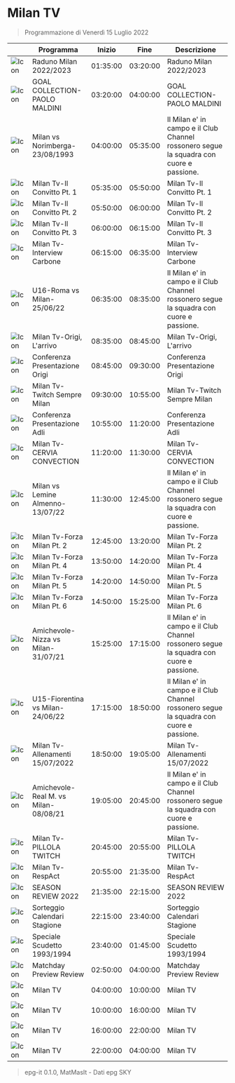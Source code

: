 # Milan TV
> Programmazione di Venerdì 15 Luglio 2022

||Programma|Inizio|Fine|Descrizione|
|---|---|---|---|---|
|![Icon](https://guidatv.sky.it/uuid/sportcalcio_cover_gc2KOQiZI.png)|Raduno Milan 2022/2023|01:35:00|03:20:00|Raduno Milan 2022/2023
|![Icon](https://guidatv.sky.it/uuid/sportcalcio_cover_gc2KOQiZI.png)|GOAL COLLECTION-PAOLO MALDINI|03:20:00|04:00:00|GOAL COLLECTION-PAOLO MALDINI
|![Icon](https://guidatv.sky.it/uuid/sportcalcio_cover_gc2KOQiZI.png)|Milan vs Norimberga-23/08/1993|04:00:00|05:35:00|Il Milan e&#039; in campo e il Club Channel rossonero segue la squadra con cuore e passione.
|![Icon](https://guidatv.sky.it/uuid/sportcalcio_cover_gc2KOQiZI.png)|Milan Tv-Il Convitto Pt. 1|05:35:00|05:50:00|Milan Tv-Il Convitto Pt. 1
|![Icon](https://guidatv.sky.it/uuid/sportcalcio_cover_gc2KOQiZI.png)|Milan Tv-Il Convitto Pt. 2|05:50:00|06:00:00|Milan Tv-Il Convitto Pt. 2
|![Icon](https://guidatv.sky.it/uuid/sportcalcio_cover_gc2KOQiZI.png)|Milan Tv-Il Convitto Pt. 3|06:00:00|06:15:00|Milan Tv-Il Convitto Pt. 3
|![Icon](https://guidatv.sky.it/uuid/sportcalcio_cover_gc2KOQiZI.png)|Milan Tv-Interview Carbone|06:15:00|06:35:00|Milan Tv-Interview Carbone
|![Icon](https://guidatv.sky.it/uuid/sportcalcio_cover_gc2KOQiZI.png)|U16-Roma vs Milan-25/06/22|06:35:00|08:35:00|Il Milan e&#039; in campo e il Club Channel rossonero segue la squadra con cuore e passione.
|![Icon](https://guidatv.sky.it/uuid/sportcalcio_cover_gc2KOQiZI.png)|Milan Tv-Origi, L&#039;arrivo|08:35:00|08:45:00|Milan Tv-Origi, L&#039;arrivo
|![Icon](https://guidatv.sky.it/uuid/sportcalcio_cover_gc2KOQiZI.png)|Conferenza Presentazione Origi|08:45:00|09:30:00|Conferenza Presentazione Origi
|![Icon](https://guidatv.sky.it/uuid/sportcalcio_cover_gc2KOQiZI.png)|Milan Tv-Twitch Sempre Milan|09:30:00|10:55:00|Milan Tv-Twitch Sempre Milan
|![Icon](https://guidatv.sky.it/uuid/sportcalcio_cover_gc2KOQiZI.png)|Conferenza Presentazione Adli|10:55:00|11:20:00|Conferenza Presentazione Adli
|![Icon](https://guidatv.sky.it/uuid/sportcalcio_cover_gc2KOQiZI.png)|Milan Tv-CERVIA CONVECTION|11:20:00|11:30:00|Milan Tv-CERVIA CONVECTION
|![Icon](https://guidatv.sky.it/uuid/sportcalcio_cover_gc2KOQiZI.png)|Milan vs Lemine Almenno-13/07/22|11:30:00|12:45:00|Il Milan e&#039; in campo e il Club Channel rossonero segue la squadra con cuore e passione.
|![Icon](https://guidatv.sky.it/uuid/sportcalcio_cover_gc2KOQiZI.png)|Milan Tv-Forza Milan Pt. 2|12:45:00|13:20:00|Milan Tv-Forza Milan Pt. 2
|![Icon](https://guidatv.sky.it/uuid/sportcalcio_cover_gc2KOQiZI.png)|Milan Tv-Forza Milan Pt. 4|13:50:00|14:20:00|Milan Tv-Forza Milan Pt. 4
|![Icon](https://guidatv.sky.it/uuid/sportcalcio_cover_gc2KOQiZI.png)|Milan Tv-Forza Milan Pt. 5|14:20:00|14:50:00|Milan Tv-Forza Milan Pt. 5
|![Icon](https://guidatv.sky.it/uuid/sportcalcio_cover_gc2KOQiZI.png)|Milan Tv-Forza Milan Pt. 6|14:50:00|15:25:00|Milan Tv-Forza Milan Pt. 6
|![Icon](https://guidatv.sky.it/uuid/sportcalcio_cover_gc2KOQiZI.png)|Amichevole-Nizza vs Milan-31/07/21|15:25:00|17:15:00|Il Milan e&#039; in campo e il Club Channel rossonero segue la squadra con cuore e passione.
|![Icon](https://guidatv.sky.it/uuid/sportcalcio_cover_gc2KOQiZI.png)|U15-Fiorentina vs Milan-24/06/22|17:15:00|18:50:00|Il Milan e&#039; in campo e il Club Channel rossonero segue la squadra con cuore e passione.
|![Icon](https://guidatv.sky.it/uuid/sportcalcio_cover_gc2KOQiZI.png)|Milan Tv-Allenamenti 15/07/2022|18:50:00|19:05:00|Milan Tv-Allenamenti 15/07/2022
|![Icon](https://guidatv.sky.it/uuid/sportcalcio_cover_gc2KOQiZI.png)|Amichevole-Real M. vs Milan-08/08/21|19:05:00|20:45:00|Il Milan e&#039; in campo e il Club Channel rossonero segue la squadra con cuore e passione.
|![Icon](https://guidatv.sky.it/uuid/sportcalcio_cover_gc2KOQiZI.png)|Milan Tv-PILLOLA TWITCH|20:45:00|20:55:00|Milan Tv-PILLOLA TWITCH
|![Icon](https://guidatv.sky.it/uuid/sportcalcio_cover_gc2KOQiZI.png)|Milan Tv-RespAct|20:55:00|21:35:00|Milan Tv-RespAct
|![Icon](https://guidatv.sky.it/uuid/sportcalcio_cover_gc2KOQiZI.png)|SEASON REVIEW 2022|21:35:00|22:15:00|SEASON REVIEW 2022
|![Icon](https://guidatv.sky.it/uuid/sportcalcio_cover_gc2KOQiZI.png)|Sorteggio Calendari Stagione|22:15:00|23:40:00|Sorteggio Calendari Stagione
|![Icon](https://guidatv.sky.it/uuid/sportcalcio_cover_gc2KOQiZI.png)|Speciale Scudetto 1993/1994|23:40:00|01:45:00|Speciale Scudetto 1993/1994
|![Icon](https://guidatv.sky.it/uuid/sportcalcio_cover_gc2KOQiZI.png)|Matchday Preview Review|02:50:00|04:00:00|Matchday Preview Review
|![Icon](https://guidatv.sky.it/uuid/sportcalcio_cover_gc2KOQiZI.png)|Milan TV|04:00:00|10:00:00|Milan TV
|![Icon](https://guidatv.sky.it/uuid/sportcalcio_cover_gc2KOQiZI.png)|Milan TV|10:00:00|16:00:00|Milan TV
|![Icon](https://guidatv.sky.it/uuid/sportcalcio_cover_gc2KOQiZI.png)|Milan TV|16:00:00|22:00:00|Milan TV
|![Icon](https://guidatv.sky.it/uuid/sportcalcio_cover_gc2KOQiZI.png)|Milan TV|22:00:00|04:00:00|Milan TV



 > epg-it 0.1.0, MatMasIt - Dati epg SKY